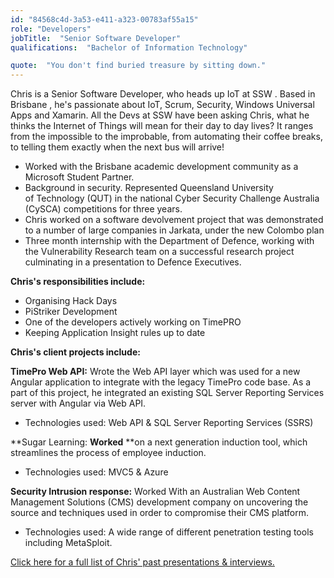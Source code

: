 ```yaml
---
id: "84568c4d-3a53-e411-a323-00783af55a15"
role: "Developers"
jobTitle:  "Senior Software Developer"
qualifications:  "Bachelor of Information Technology"

quote:  "You don't find buried treasure by sitting down."
---
```



Chris is a Senior Software Developer, who heads up IoT at SSW . Based in Brisbane , he's passionate about IoT, Scrum, Security, Windows Universal Apps and Xamarin. All the Devs at SSW have been asking Chris, what he thinks the Internet of Things will mean for their day to day lives? It ranges from the impossible to the improbable, from automating their coffee breaks, to telling them exactly when the next bus will arrive!

*   Worked with the Brisbane academic development community as a Microsoft Student Partner.
*   Background in security. Represented Queensland University of Technology (QUT) in the national Cyber Security Challenge Australia (CySCA) competitions for three years.
*   Chris worked on a software devolvement project that was demonstrated to a number of large companies in Jarkata, under the new Colombo plan
*   Three month internship with the Department of Defence, working with the Vulnerability Research team on a successful research project culminating in a presentation to Defence Executives. 

**Chris's responsibilities include:**  

*   Organising Hack Days
*   PiStriker Development
*   One of the developers actively working on TimePRO
*   Keeping Application Insight rules up to date  

 **Chris's client projects include:**

 **TimePro Web API:** Wrote the Web API layer which was used for a new Angular application to integrate with the legacy TimePro code base. As a part of this project, he integrated an existing SQL Server Reporting Services server with Angular via Web API.

*   Technologies used: Web API & SQL Server Reporting Services (SSRS)

 **Sugar Learning: **Worked** **on a next generation induction tool, which streamlines the process of employee induction.

*   Technologies used: MVC5 & Azure

 **Security Intrusion response:** Worked With an Australian Web Content Management Solutions (CMS) development company on uncovering the source and techniques used in order to compromise their CMS platform.

*   Technologies used: A wide range of different penetration testing tools including MetaSploit. 

[Click here for a full list of Chris' past presentations & interviews.](https://blog.chrisbriggsy.com/about/)